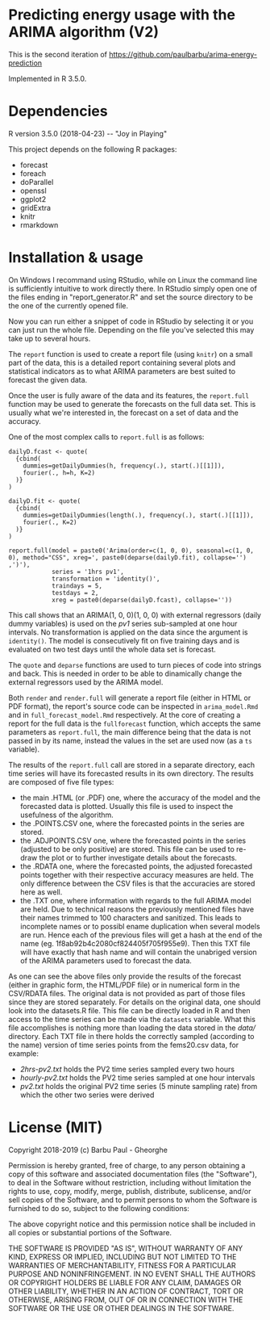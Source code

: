 Predicting energy usage with the ARIMA algorithm (V2)
=====================================================
This is the second iteration of https://github.com/paulbarbu/arima-energy-prediction

Implemented in R 3.5.0.

Dependencies
============
R version 3.5.0 (2018-04-23) -- "Joy in Playing"

This project depends on the following R packages:

* forecast
* foreach
* doParallel
* openssl
* ggplot2
* gridExtra
* knitr
* rmarkdown

Installation & usage
====================
On Windows I recommand using RStudio, while on Linux the command line is sufficiently intuitive to work directly there.
In RStudio simply open one of the files ending in "report_generator.R" and set the source directory to be the one of the currently opened file.

Now you can run either a snippet of code in RStudio by selecting it or you can just run the whole file.
Depending on the file you've selected this may take up to several hours.

The `report` function is used to create a report file (using `knitr`) on a small part of the data, this is a detailed
report containing several plots and statistical indicators as to what ARIMA parameters are best suited to forecast the given data.

Once the user is fully aware of the data and its features, the `report.full` function may be used to generate the forecasts on the full data set.
This is usually what we're interested in, the forecast on a set of data and the accuracy.

One of the most complex calls to `report.full` is as follows:
```
dailyD.fcast <- quote(
  {cbind(
    dummies=getDailyDummies(h, frequency(.), start(.)[[1]]),
    fourier(., h=h, K=2)
  )}
)

dailyD.fit <- quote(
  {cbind(
    dummies=getDailyDummies(length(.), frequency(.), start(.)[[1]]),
    fourier(., K=2)
  )}
)

report.full(model = paste0('Arima(order=c(1, 0, 0), seasonal=c(1, 0, 0), method="CSS", xreg=', paste0(deparse(dailyD.fit), collapse='') ,')'),
            series = '1hrs pv1',
            transformation = 'identity()',
            traindays = 5,
            testdays = 2,
            xreg = paste0(deparse(dailyD.fcast), collapse=''))
```

This call shows that an ARIMA(1, 0, 0)(1, 0, 0) with external regressors (daily dummy variables) is used on the _pv1_ series sub-sampled at one hour intervals.
No transformation is applied on the data since the argument is `identity()`.
The model is consecutively fit on five training days and is evaluated on two test days until the whole data set is forecast.

The `quote` and `deparse` functions are used to turn pieces of code into strings and back.
This is needed in order to be able to dinamically change the external regressors used by the ARIMA model.

Both `render` and `render.full` will generate a report file (either in HTML or PDF format), the report's source code can be inspected in `arima_model.Rmd` and in `full_forecast_model.Rmd` respectively.
At the core of creating a report for the full data is the `fullforecast` function, which accepts the same parameters as `report.full`,
the main difference being that the data is not passed in by its name, instead the values in the set are used now (as a `ts` variable).

The results of the `report.full` call are stored in a separate directory, each time series will have its forecasted results in its own directory.
The results are composed of five file types:
 * the main .HTML (or .PDF) one, where the accuracy of the model and the forecasted data is plotted.
	Usually this file is used to inspect the usefulness of the algorithm.
 * the .POINTS.CSV one, where the forecasted points in the series are stored.
 * the .ADJPOINTS.CSV one, where the forecasted points in the series (adjusted to be only positive) are stored.
	This file can be used to re-draw the plot or to further investigate details about the forecasts.
 * the .RDATA one, where the forecasted points, the adjusted forecasted points together with their respective accuracy measures are held.
	The only difference between the CSV files is that the accuracies are stored here as well.
 * the .TXT one, where information with regards to the full ARIMA model are held.
	Due to technical reasons the previously mentioned files have their names trimmed to 100 characters and sanitized.
	This leads to incomplete names or to possibl ename duplication when several models are run.
	Hence each of the previous files will get a hash at the end of the name (eg. 1f8ab92b4c2080cf824405f705f955e9).
	Then this TXT file will have exactly that hash name and will contain the unabriged version of the ARIMA parameters used to forecast the data.
	
As one can see the above files only provide the results of the forecast (either in graphic form, the HTML/PDF file) or in numerical form in the CSV/RDATA files.
The original data is not provided as part of those files since they are stored separately.
For details on the original data, one should look into the datasets.R file.
This file can be directly loaded in R and then access to the time series can be made via the `datasets` variable.
What this file accomplishes is nothing more than loading the data stored in the *data/* directory.
Each TXT file in there holds the correctly sampled (according to the name) version of time series points from the fems20.csv data, for example:
 * *2hrs-pv2.txt* holds the PV2 time series sampled every two hours 
 * *hourly-pv2.txt* holds the PV2 time series sampled at one hour intervals
 * *pv2.txt* holds the original PV2 time series (5 minute sampling rate) from which the other two series were derived
 
License (MIT)
=============
Copyright 2018-2019 (c) Barbu Paul - Gheorghe

Permission is hereby granted, free of charge, to any person obtaining a copy of this software and associated documentation files (the "Software"), to deal in the Software without restriction, including without limitation the rights to use, copy, modify, merge, publish, distribute, sublicense, and/or sell copies of the Software, and to permit persons to whom the Software is furnished to do so, subject to the following conditions:

The above copyright notice and this permission notice shall be included in all copies or substantial portions of the Software.

THE SOFTWARE IS PROVIDED "AS IS", WITHOUT WARRANTY OF ANY KIND, EXPRESS OR IMPLIED, INCLUDING BUT NOT LIMITED TO THE WARRANTIES OF MERCHANTABILITY, FITNESS FOR A PARTICULAR PURPOSE AND NONINFRINGEMENT. IN NO EVENT SHALL THE AUTHORS OR COPYRIGHT HOLDERS BE LIABLE FOR ANY CLAIM, DAMAGES OR OTHER LIABILITY, WHETHER IN AN ACTION OF CONTRACT, TORT OR OTHERWISE, ARISING FROM, OUT OF OR IN CONNECTION WITH THE SOFTWARE OR THE USE OR OTHER DEALINGS IN THE SOFTWARE.